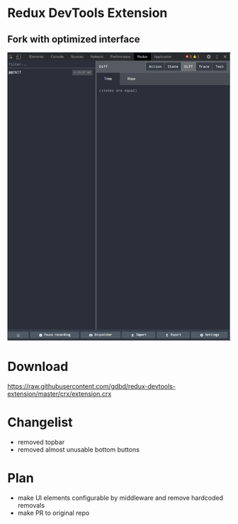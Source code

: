 # Redux DevTools Extension
## Fork with optimized interface

![UI](https://raw.githubusercontent.com/gdbd/redux-devtools-extension/master/images/screen1.png)

# Download
https://raw.githubusercontent.com/gdbd/redux-devtools-extension/master/crx/extension.crx


# Changelist
* removed topbar
* removed almost unusable bottom buttons

# Plan
* make UI elements configurable by middleware and remove hardcoded removals
* make PR to original repo